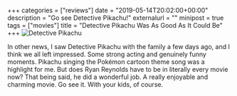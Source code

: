 +++
categories = ["reviews"]
date = "2019-05-14T20:02:00+00:00"
description = "Go see Detective Pikachu!"
externalurl = ""
minipost = true
tags = ["movies"]
title = "Detective Pikachu Was As Good As It Could Be"
+++
![Detective Pikachu](https://res.cloudinary.com/tobyblog/image/upload/v1557888093/img/5F86E6CC-37E8-4256-BC38-E41AFDFCE5A8.gif)

In other news, I saw Detective Pikachu with the family a few days ago, and I think we all left impressed. Some strong acting and genuinely funny moments. Pikachu singing the Pokémon cartoon theme song was a highlight for me. But does Ryan Reynolds have to be in literally every movie now? That being said, he did a wonderful job. A really enjoyable and charming movie. Go see it. With your kids, of course.
